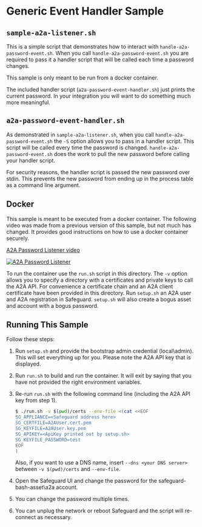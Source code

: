 Generic Event Handler Sample
============================

## `sample-a2a-listener.sh`

This is a simple script that demonstrates how to interact with
`handle-a2a-password-event.sh`. When you call `handle-a2a-password-event.sh` you
are required to pass it a handler script that will be called each time a password
changes.

This sample is only meant to be run from a docker container.

The included handler script (`a2a-password-event-handler.sh`) just prints the
current password. In your integration you will want to do something much more
meaningful.

## `a2a-password-event-handler.sh`

As demonstrated in `sample-a2a-listener.sh`, when you call `handle-a2a-password-event.sh`
the `-S` option allows you to pass in a handler script. This script will be called
every time the password is changed. `handle-a2a-password-event.sh` does the work to
pull the new password before calling your handler script.

For security reasons, the handler script is passed the new password over stdin.
This prevents the new password from ending up in the process table as a command
line argument.

## Docker

This sample is meant to be executed from a docker container. The following video
was made from a previous version of this sample, but not much has changed. It
provides good instructions on how to use a docker container securely.

[A2A Password Listener video](https://www.youtube.com/watch?v=UQFcNgYKnTI)

[![A2A Password Listener](https://img.youtube.com/vi/UQFcNgYKnTI/0.jpg)](https://www.youtube.com/watch?v=UQFcNgYKnTI)

To run the container use the `run.sh` script in this directory. The `-v` option
allows you to specify a directory with a certificates and private keys to call
the A2A API. For convenience a certificate chain and an A2A client certificate
have been provided in this directory. Run `setup.sh` an A2A user and A2A
registration in Safeguard. `setup.sh` will also create a bogus asset and account
with a bogus password.

## Running This Sample

Follow these steps:

1. Run `setup.sh` and provide the bootstrap admin credential (local\admin). This
   will set everything up for you. Please note the A2A API key that is displayed.
2. Run `run.sh` to build and run the container. It will exit by saying that you
   have not provided the right environment variables.
3. Re-run `run.sh` with the following command line (including the A2A API key from
   step 1).

   ```bash
   $ ./run.sh -v $(pwd)/certs --env-file <(cat <<EOF
   SG_APPLIANCE=<Safeguard address here>
   SG_CERTFILE=A2AUser.cert.pem
   SG_KEYFILE=A2AUser.key.pem
   SG_APIKEY=<ApiKey printed out by setup.sh>
   SG_KEYFILE_PASSWORD=test
   EOF
   )
   ```

   Also, if you want to use a DNS name, insert `--dns <your DNS server>` between
   `-v $(pwd)/certs` and `--env-file`.

4. Open the Safeguard UI and change the password for the safeguard-bash-asset\a2a
   account.
5. You can change the password multiple times.
6. You can unplug the network or reboot Safeguard and the script will re-connect
   as necessary.

